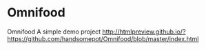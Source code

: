 # Omnifood
Omnifood
A simple demo project
http://htmlpreview.github.io/?https://github.com/handsomepot/Omnifood/blob/master/index.html
